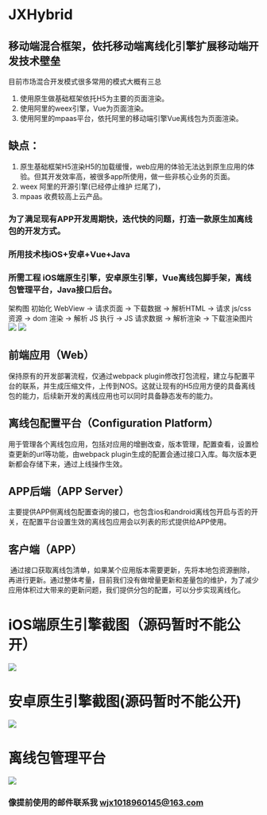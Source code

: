# JXHybrid
## 移动端混合框架，依托移动端离线化引擎扩展移动端开发技术壁垒
目前市场混合开发模式很多常用的模式大概有三总
1. 使用原生做基础框架依托H5为主要的页面渲染。
2. 使用阿里的weex引擎，Vue为页面渲染。
3. 使用阿里的mpaas平台，依托阿里的移动端引擎Vue离线包为页面渲染。

## 缺点：
1. 原生基础框架H5渲染H5的加载缓慢，web应用的体验无法达到原生应用的体验。但其开发效率高，被很多app所使用，做一些非核心业务的页面。
2. weex 阿里的开源引擎(已经停止维护 烂尾了)，
3. mpaas 收费较高上云产品。

### 为了满足现有APP开发周期快，迭代快的问题，打造一款原生加离线包的开发方式。
### 所用技术栈iOS+安卓+Vue+Java
### 所需工程 iOS端原生引擎，安卓原生引擎，Vue离线包脚手架，离线包管理平台，Java接口后台。

架构图
初始化 WebView -> 请求页面 -> 下载数据 -> 解析HTML -> 请求 js/css 资源 -> dom 渲染 -> 解析 JS 执行 -> JS 请求数据 -> 解析渲染 -> 下载渲染图片
![](https://nightwish.oss-cn-beijing.aliyuncs.com/2020/05/18/15895445172664.jpg)
![](image/WX20230222-113326.png)

## 前端应用（Web）
 保持原有的开发部署流程，仅通过webpack plugin修改打包流程，建立与配置平台的联系，并生成压缩文件，上传到NOS。这就让现有的H5应用方便的具备离线包的能力，后续新开发的离线应用也可以同时具备静态发布的能力。

## 离线包配置平台（Configuration Platform）
 用于管理各个离线包应用，包括对应用的增删改查，版本管理，配置查看，设置检查更新的url等功能，由webpack plugin生成的配置会通过接口入库。每次版本更新都会存储下来，通过上线操作生效。 

## APP后端（APP Server）
 主要提供APP侧离线包配置查询的接口，也包含ios和android离线包开启与否的开关，在配置平台设置生效的离线包应用会以列表的形式提供给APP使用。

## 客户端（APP）
 通过接口获取离线包清单，如果某个应用版本需要更新，先将本地包资源删除，再进行更新。通过整体考量，目前我们没有做增量更新和差量包的维护，为了减少应用体积过大带来的更新问题，我们提供分包的配置，可以分步实现离线化。


# iOS端原生引擎截图（源码暂时不能公开）
![](image/WX20230222-140035.png)
# 安卓原生引擎截图(源码暂时不能公开)
![](image/WechatIMG226.jpeg)
# 离线包管理平台
![](image/WX20230222-145507.png)

### 像提前使用的邮件联系我 wjx1018960145@163.com

